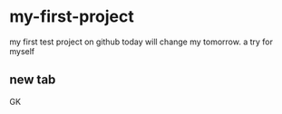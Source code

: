 # my-first-project
my first test project on github
today will change my tomorrow.
a try for myself
## new tab
GK
